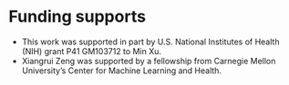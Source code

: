 # Funding supports

* This work was supported in part by U.S. National Institutes of Health (NIH) grant P41 GM103712 to Min Xu.
* Xiangrui Zeng was supported by a fellowship from Carnegie Mellon University’s Center for Machine Learning and Health.
